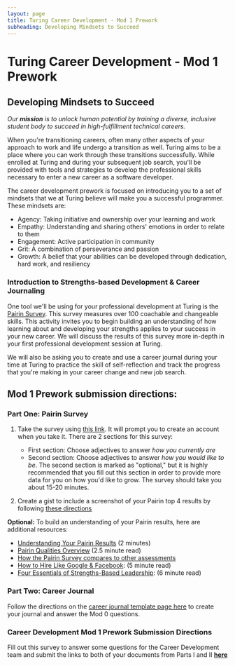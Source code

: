 ```yaml
---
layout: page
title: Turing Career Development - Mod 1 Prework
subheading: Developing Mindsets to Succeed
---
```


# Turing Career Development - Mod 1 Prework
## Developing Mindsets to Succeed

_Our **mission** is to unlock human potential by training a diverse, inclusive student body to succeed in high-fulfillment technical careers._

When you're transitioning careers, often many other aspects of your approach to work and life undergo a transition as well. Turing aims to be a place where you can work through these transitions successfully. While enrolled at Turing and during your subsequent job search, you'll be provided with tools and strategies to develop the professional skills necessary to enter a new career as a software developer.

The career development prework is focused on introducing you to a set of mindsets that we at Turing believe will make you a successful programmer. These mindsets are:

* Agency: Taking initiative and ownership over your learning and work
* Empathy: Understanding and sharing others' emotions in order to relate to them
* Engagement: Active participation in community
* Grit: A combination of perseverance and passion
* Growth: A belief that your abilities can be developed through dedication, hard work, and resiliency

### Introduction to Strengths-based Development & Career Journaling
One tool we'll be using for your professional development at Turing is the [Pairin Survey](https://www.pairin.com/). This survey measures over 100 coachable and changeable skills. This activity invites you to begin building an understanding of how learning about and developing your strengths applies to your success in your new career. We will discuss the results of this survey more in-depth in your first professional development session at Turing. 

We will also be asking you to create and use a career journal during your time at Turing to practice the skill of self-reflection and track the progress that you're making in your career change and new job search. 

## **Mod 1 Prework submission directions:**
### Part One: Pairin Survey
1. Take the survey using [this link](https://survey.pairin.com/signup/15960/student). It will prompt you to create an account when you take it. There are 2 sections for this survey:
   * First section: Choose adjectives to answer _how you currently are_
   * Second section: Choose adjectives to answer _how you would like to be_. The second section is marked as "optional," but it is highly recommended that you fill out this section in order to provide more data for you on how you'd like to grow. The survey should take you about 15-20 minutes.
  
2. Create a gist to include a screenshot of your Pairin top 4 results by following [these directions](https://gist.github.com/kannankumar/4c613cac6d9db896062a16e1cc57d3e5)

**Optional:** To build an understanding of your Pairin results, here are additional resources:

   * [Understanding Your Pairin Results](https://www.youtube.com/watch?v=VXe3i_KjaSI) (2 minutes)
   * [Pairin Qualities Overview](/files/Pairin%20Top%20Qualities%20Overview.pdf) (2.5 minute read)
   * [How the Pairin Survey compares to other assessments](/files/Survey%20Comparisons.pdf)
   * [How to Hire Like Google & Facebook](https://www.forbes.com/sites/ashoka/2014/04/15/how-to-hire-like-google-and-facebook-evaluating-candidates-beyond-their-technical-ability/#64c08fc513bf): (5 minute read)
   * [Four Essentials of Strengths-Based Leadership](http://www.forbes.com/sites/ekaterinawalter/2013/08/27/four-essentials-of-strength-based-leadership/#76b62a91fa21): (6 minute read)

### Part Two: Career Journal
Follow the directions on the [career journal template page here]() to create your journal and answer the Mod 0 questions. 

### Career Development Mod 1 Prework Submission Directions
Fill out this survey to answer some questions for the Career Development team and submit the links to both of your documents from Parts I and II **[here](https://forms.gle/8GXA5kHhZ156jdd16)**
